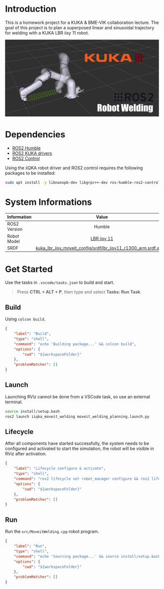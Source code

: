 # Introduction

This is a homework project for a KUKA & BME-VIK collaboration lecture. The goal of this project is to plan a superposed linear and sinusoidal trajectory for welding with a KUKA LBR iisy 11 robot.

<p align="center">
  <img src="docs/images/repo_cover.png" alt="Welding Robot">
</p>

# Dependencies
- [ROS2 Humble](https://docs.ros.org/en/humble/Installation.html)
- [ROS2 KUKA drivers](https://github.com/kroshu/kuka_drivers/wiki)
- [ROS2 Control](https://control.ros.org/master/doc/getting_started/getting_started.html#installation)

Using the iiQKA robot driver and ROS2 control requires the following packages to be installed:
```bash
sudo apt install -y libnanopb-dev libgrpc++-dev ros-humble-ros2-control ros-humble-ros2-controller
```

# System Informations
| Information      | Value |
| :---        |    :----:   |
| ROS2 Version | Humble |
| Robot Model | [LBR iisy 11](https://www.kuka.com/event/media?itemId=3EE29492F391404491777BF684749DE2) |
| SRDF | [kuka_lbr_iisy_moveit_config/srdf/lbr_iisy11_r1300_arm.srdf.xacro](https://github.com/kroshu/kuka_robot_descriptions/blob/master/kuka_lbr_iisy_moveit_config/srdf/lbr_iisy11_r1300_arm.srdf.xacro) |

# Get Started
Use the tasks in `.vscode/tasks.json` to build and start.

> Press **CTRL + ALT + P**, then type and select **Tasks: Run Task**.

## Build
Using `colcon build`.
```json
{
    "label": "Build",
    "type": "shell",
    "command": "echo 'Building package...' && colcon build",
    "options": {
        "cwd": "${workspaceFolder}"
    },
    "problemMatcher": []
}
```

## Launch
Launching RViz cannot be done from a VSCode task, so use an external terminal.
```bash
source install/setup.bash
ros2 launch iiqka_moveit_welding moveit_welding_planning.launch.py
```

## Lifecycle
After all components have started successfully, the system needs to be configured and activated to start the simulation, the robot will be visible in RViz after activation.
```json
{
    "label": "Lifecycle configure & activate",
    "type": "shell",
    "command": "ros2 lifecycle set robot_manager configure && ros2 lifecycle set robot_manager activate",
    "options": {
        "cwd": "${workspaceFolder}"
    },
    "problemMatcher": []
}
```

## Run
Run the `src/MoveitWelding.cpp` robot program.
```json
{
    "label": "Run",
    "type": "shell",
    "command": "echo 'Sourcing package...' && source install/setup.bash && echo 'Running node...' && ros2 run iiqka_moveit_welding iiqka_moveit_welding",
    "options": {
        "cwd": "${workspaceFolder}"
    },
    "problemMatcher": []
}
```